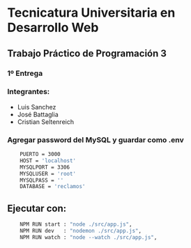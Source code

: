 <img src="https://secretariaextension.uner.edu.ar/wp-content/uploads/2021/04/logo-original-maschico.png" alt="">

# Tecnicatura Universitaria en Desarrollo Web

## Trabajo Práctico de Programación 3
    
### 1º Entrega
    
### Integrantes:
- Luis Sanchez
- José Battaglia
- Cristian Seltenreich

### Agregar password del MySQL y guardar como .env
``` bash
    PUERTO = 3000
    HOST = 'localhost'
    MYSQLPORT = 3306
    MYSQLUSER = 'root'
    MYSQLPASS = ''
    DATABASE = 'reclamos'
```

## Ejecutar con:
``` bash
    NPM RUN start : "node ./src/app.js",
    NPM RUN dev   : "nodemon ./src/app.js",
    NPM RUN watch : "node --watch ./src/app.js",
```
